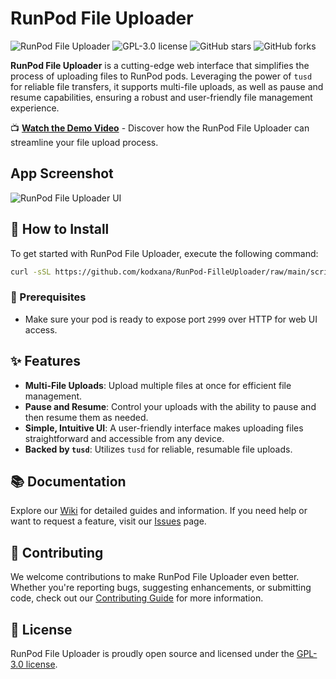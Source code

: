 
# RunPod File Uploader

![RunPod File Uploader](https://img.shields.io/badge/RunPod-FileUploader-blue.svg?style=flat-square)
![GPL-3.0 license](https://img.shields.io/badge/license-GPL--3.0-green.svg?style=flat-square)
![GitHub stars](https://img.shields.io/github/stars/kodxana/RunPod-FilleUploader?style=social)
![GitHub forks](https://img.shields.io/github/forks/kodxana/RunPod-FilleUploader?style=social)

**RunPod File Uploader** is a cutting-edge web interface that simplifies the process of uploading files to RunPod pods. Leveraging the power of `tusd` for reliable file transfers, it supports multi-file uploads, as well as pause and resume capabilities, ensuring a robust and user-friendly file management experience.

📺 **[Watch the Demo Video](https://peer.madiator.cloud/videos/embed/20267134-6738-4c06-81d7-dc44e26857d3)** - Discover how the RunPod File Uploader can streamline your file upload process.

## App Screenshot

![RunPod File Uploader UI](https://github.com/kodxana/RunPod-FilleUploader/blob/main/assets/ui.png?raw=true)

## 🚀 How to Install

To get started with RunPod File Uploader, execute the following command:

```bash
curl -sSL https://github.com/kodxana/RunPod-FilleUploader/raw/main/scripts/installer.sh -o installer.sh && chmod +x installer.sh && ./installer.sh
```

### 📌 Prerequisites

- Make sure your pod is ready to expose port `2999` over HTTP for web UI access.

## ✨ Features

- **Multi-File Uploads**: Upload multiple files at once for efficient file management.
- **Pause and Resume**: Control your uploads with the ability to pause and then resume them as needed.
- **Simple, Intuitive UI**: A user-friendly interface makes uploading files straightforward and accessible from any device.
- **Backed by `tusd`**: Utilizes `tusd` for reliable, resumable file uploads.

## 📚 Documentation

Explore our [Wiki](https://github.com/kodxana/RunPod-FilleUploader/wiki) for detailed guides and information. If you need help or want to request a feature, visit our [Issues](https://github.com/kodxana/RunPod-FilleUploader/issues) page.

## 🤝 Contributing

We welcome contributions to make RunPod File Uploader even better. Whether you're reporting bugs, suggesting enhancements, or submitting code, check out our [Contributing Guide](CONTRIBUTING.md) for more information.

## 📃 License

RunPod File Uploader is proudly open source and licensed under the [GPL-3.0 license](LICENSE).
